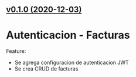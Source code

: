 ## [v0.1.0 (2020-12-03)](https://github.com/epayco/amon/compare/v0.1.0..v0.1.0)

# Autenticacion - Facturas
Feature: 
- Se agrega configuracion de autenticacion JWT
- Se crea CRUD de facturas